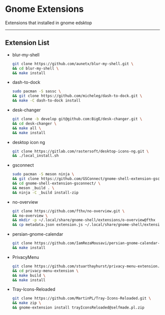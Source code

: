 # Gnome Extensions

Extensions that installed in gnome edsktop

---

## Extension List

- blur-my-shell

    ```bash
    git clone https://github.com/aunetx/blur-my-shell.git \
    && cd blur-my-shell \
    && make install
    ```

- dash-to-dock

    ```bash
    sudo pacman -S sassc \
    && git clone https://github.com/micheleg/dash-to-dock.git \
    && make -C dash-to-dock install
    ```

- desk-changer

    ```bash
    git clone -b develop git@github.com:BigE/desk-changer.git \
    && cd desk-changer \
    && make all \
    && make install
    ```

- desktop icon ng

    ```bash
    git clone https://gitlab.com/rastersoft/desktop-icons-ng.git \
    && ./local_install.sh
    ```

- gsconnect

    ```bash
    sudo pacman -S meson ninja \
    && git clone https://github.com/GSConnect/gnome-shell-extension-gsconnect.git \
    && cd gnome-shell-extension-gsconnect/ \
    && meson _build . \
    && ninja -C _build install-zip
    ```

- no-overview

    ```bash
    git clone https://github.com/fthx/no-overview.git \
    && no-overview \
    && mkdir -p ~/.local/share/gnome-shell/extensions/o-overview@fthx
    && cp metadata.json extension.js ~/.local/share/gnome-shell/extensions/o-overview@fthx/
    ```

- persian-gnome-calendar

    ```bash
    git clone https://github.com/IamRezaMousavi/persian-gnome-calendar-extension.git \
    && make install
    ```

- PrivacyMenu

    ```bash
    git clone https://github.com/stuarthayhurst/privacy-menu-extension.git \
    && cd privacy-menu-extension \
    && make build \
    && make install
    ```

- Tray-Icons-Reloaded

    ```bash
    git clone https://github.com/MartinPL/Tray-Icons-Reloaded.git \
    && make zip \
    && gnome-extension install trayIconsReloaded@selfmade.pl.zip
    ```
